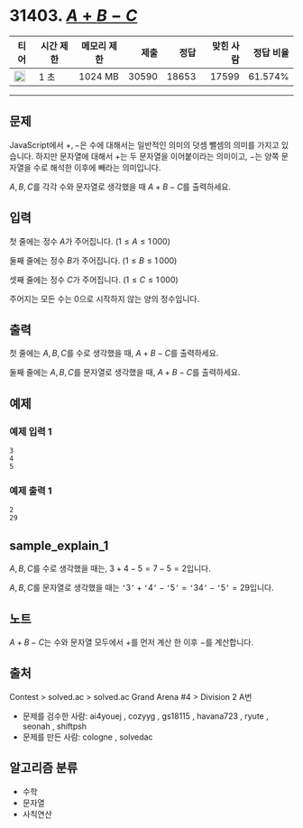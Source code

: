 # 31403. [$A + B - C$](https://www.acmicpc.net/problem/31403)

| 티어                                                                 | 시간 제한 | 메모리 제한 |  제출 |  정답 | 맞힌 사람 | 정답 비율 |
| -------------------------------------------------------------------- | --------- | ----------- | ----: | ----: | --------: | --------: |
| <img src="https://static.solved.ac/tier_small/2.svg" width="20px" /> | 1 초      | 1024 MB     | 30590 | 18653 |     17599 |   61.574% |

---

## 문제

JavaScript에서 $+, -$은 수에 대해서는 일반적인 의미의 덧셈 뺄셈의 의미를 가지고 있습니다. 하지만 문자열에 대해서 $+$는 두 문자열을 이어붙이라는 의미이고, $-$는 양쪽 문자열을 수로 해석한 이후에 빼라는 의미입니다.

$A, B, C$를 각각 수와 문자열로 생각했을 때 $A+B-C$를 출력하세요.

## 입력

첫 줄에는 정수 $A$가 주어집니다. $(1 \le A \le 1\,000)$

둘째 줄에는 정수 $B$가 주어집니다. $(1 \le B \le 1\,000)$

셋째 줄에는 정수 $C$가 주어집니다. $(1 \le C \le 1\,000)$

주어지는 모든 수는 $0$으로 시작하지 않는 양의 정수입니다.

## 출력

첫 줄에는 $A, B, C$를 수로 생각했을 때, $A+B-C$를 출력하세요.

둘째 줄에는 $A, B, C$를 문자열로 생각했을 때, $A+B-C$를 출력하세요.

## 예제

### 예제 입력 1

```
3
4
5
```

### 예제 출력 1

```
2
29
```

## sample_explain_1

$A, B, C$를 수로 생각했을 때는, $3+4-5 = 7 - 5 = 2$입니다.

$A, B, C$를 문자열로 생각했을 때는 $\texttt{`}3\texttt{'}+\texttt{`}4\texttt{'}-\texttt{`}5\texttt{'} = \texttt{`}34\texttt{'} - \texttt{`}5\texttt{'} = 29$입니다.

## 노트

$A+B-C$는 수와 문자열 모두에서 $+$를 먼저 계산 한 이후 $-$를 계산합니다.

## 출처

Contest
\>
solved.ac
\>
solved.ac Grand Arena #4
\>
Division 2
A번

- 문제를 검수한 사람: ai4youej , cozyyg , gs18115 , havana723 , ryute , seonah , shiftpsh
- 문제를 만든 사람: cologne , solvedac

## 알고리즘 분류

- 수학
- 문자열
- 사칙연산
